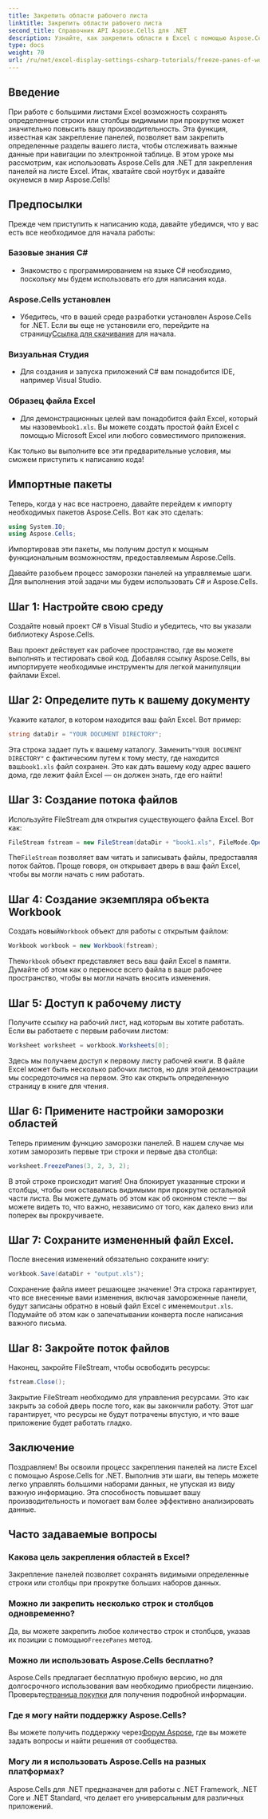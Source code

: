 ```yaml
---
title: Закрепить области рабочего листа
linktitle: Закрепить области рабочего листа
second_title: Справочник API Aspose.Cells для .NET
description: Узнайте, как закрепить области в Excel с помощью Aspose.Cells для .NET, из этого подробного руководства, дополненного пошаговыми инструкциями и важными советами.
type: docs
weight: 70
url: /ru/net/excel-display-settings-csharp-tutorials/freeze-panes-of-worksheet/
---
```

## Введение

При работе с большими листами Excel возможность сохранять определенные строки или столбцы видимыми при прокрутке может значительно повысить вашу производительность. Эта функция, известная как закрепление панелей, позволяет вам закрепить определенные разделы вашего листа, чтобы отслеживать важные данные при навигации по электронной таблице. В этом уроке мы рассмотрим, как использовать Aspose.Cells для .NET для закрепления панелей на листе Excel. Итак, хватайте свой ноутбук и давайте окунемся в мир Aspose.Cells!

## Предпосылки

Прежде чем приступить к написанию кода, давайте убедимся, что у вас есть все необходимое для начала работы:

### Базовые знания C#
- Знакомство с программированием на языке C# необходимо, поскольку мы будем использовать его для написания кода.

### Aspose.Cells установлен
-  Убедитесь, что в вашей среде разработки установлен Aspose.Cells for .NET. Если вы еще не установили его, перейдите на страницу[Ссылка для скачивания](https://releases.aspose.com/cells/net/) для начала.

### Визуальная Студия
- Для создания и запуска приложений C# вам понадобится IDE, например Visual Studio.

### Образец файла Excel
- Для демонстрационных целей вам понадобится файл Excel, который мы назовем`book1.xls`. Вы можете создать простой файл Excel с помощью Microsoft Excel или любого совместимого приложения.

Как только вы выполните все эти предварительные условия, мы сможем приступить к написанию кода!

## Импортные пакеты

Теперь, когда у нас все настроено, давайте перейдем к импорту необходимых пакетов Aspose.Cells. Вот как это сделать:

```csharp
using System.IO;
using Aspose.Cells;
```

Импортировав эти пакеты, мы получим доступ к мощным функциональным возможностям, предоставляемым Aspose.Cells.

Давайте разобьем процесс заморозки панелей на управляемые шаги. Для выполнения этой задачи мы будем использовать C# и Aspose.Cells.

## Шаг 1: Настройте свою среду

Создайте новый проект C# в Visual Studio и убедитесь, что вы указали библиотеку Aspose.Cells.

Ваш проект действует как рабочее пространство, где вы можете выполнять и тестировать свой код. Добавляя ссылку Aspose.Cells, вы импортируете необходимые инструменты для легкой манипуляции файлами Excel.

## Шаг 2: Определите путь к вашему документу

Укажите каталог, в котором находится ваш файл Excel. Вот пример:

```csharp
string dataDir = "YOUR DOCUMENT DIRECTORY";
```

 Эта строка задает путь к вашему каталогу. Заменить`"YOUR DOCUMENT DIRECTORY"` с фактическим путем к тому месту, где находится ваш`book1.xls` файл сохранен. Это как дать вашему коду адрес вашего дома, где лежит файл Excel — он должен знать, где его найти!

## Шаг 3: Создание потока файлов

Используйте FileStream для открытия существующего файла Excel. Вот как:

```csharp
FileStream fstream = new FileStream(dataDir + "book1.xls", FileMode.Open);
```

 The`FileStream` позволяет вам читать и записывать файлы, предоставляя поток байтов. Проще говоря, он открывает дверь в ваш файл Excel, чтобы вы могли начать с ним работать.

## Шаг 4: Создание экземпляра объекта Workbook

 Создать новый`Workbook` объект для работы с открытым файлом:

```csharp
Workbook workbook = new Workbook(fstream);
```

 The`Workbook` объект представляет весь ваш файл Excel в памяти. Думайте об этом как о переносе всего файла в ваше рабочее пространство, чтобы вы могли начать вносить изменения.

## Шаг 5: Доступ к рабочему листу

Получите ссылку на рабочий лист, над которым вы хотите работать. Если вы работаете с первым рабочим листом:

```csharp
Worksheet worksheet = workbook.Worksheets[0];
```

Здесь мы получаем доступ к первому листу рабочей книги. В файле Excel может быть несколько рабочих листов, но для этой демонстрации мы сосредоточимся на первом. Это как открыть определенную страницу в книге для чтения.

## Шаг 6: Примените настройки заморозки областей

Теперь применим функцию заморозки панелей. В нашем случае мы хотим заморозить первые три строки и первые два столбца:

```csharp
worksheet.FreezePanes(3, 2, 3, 2);
```

В этой строке происходит магия! Она блокирует указанные строки и столбцы, чтобы они оставались видимыми при прокрутке остальной части листа. Вы можете думать об этом как об оконном стекле — вы можете видеть то, что важно, независимо от того, как далеко вниз или поперек вы прокручиваете.

## Шаг 7: Сохраните измененный файл Excel.

После внесения изменений обязательно сохраните книгу:

```csharp
workbook.Save(dataDir + "output.xls");
```

 Сохранение файла имеет решающее значение! Эта строка гарантирует, что все внесенные вами изменения, включая замороженные панели, будут записаны обратно в новый файл Excel с именем`output.xls`. Подумайте об этом как о запечатывании конверта после написания важного письма.

## Шаг 8: Закройте поток файлов

Наконец, закройте FileStream, чтобы освободить ресурсы:

```csharp
fstream.Close();
```

Закрытие FileStream необходимо для управления ресурсами. Это как закрыть за собой дверь после того, как вы закончили работу. Этот шаг гарантирует, что ресурсы не будут потрачены впустую, и что ваше приложение будет работать гладко.

## Заключение

Поздравляем! Вы освоили процесс закрепления панелей на листе Excel с помощью Aspose.Cells for .NET. Выполнив эти шаги, вы теперь можете легко управлять большими наборами данных, не упуская из виду важную информацию. Эта способность повышает вашу производительность и помогает вам более эффективно анализировать данные.

## Часто задаваемые вопросы

### Какова цель закрепления областей в Excel?
Закрепление панелей позволяет сохранять видимыми определенные строки или столбцы при прокрутке больших наборов данных.

### Можно ли закрепить несколько строк и столбцов одновременно?
 Да, вы можете закрепить любое количество строк и столбцов, указав их позиции с помощью`FreezePanes` метод.

### Можно ли использовать Aspose.Cells бесплатно?
Aspose.Cells предлагает бесплатную пробную версию, но для долгосрочного использования вам необходимо приобрести лицензию. Проверьте[страница покупки](https://purchase.aspose.com/buy) для получения подробной информации.

### Где я могу найти поддержку Aspose.Cells?
 Вы можете получить поддержку через[Форум Aspose](https://forum.aspose.com/c/cells/9), где вы можете задать вопросы и найти решения от сообщества.

### Могу ли я использовать Aspose.Cells на разных платформах?
Aspose.Cells для .NET предназначен для работы с .NET Framework, .NET Core и .NET Standard, что делает его универсальным для различных приложений.